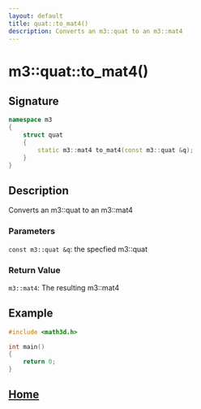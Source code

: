 ```yaml
---
layout: default
title: quat::to_mat4()
description: Converts an m3::quat to an m3::mat4
---
```


# m3::quat::to_mat4()

## Signature

```c++
namespace m3
{
    struct quat
    {
        static m3::mat4 to_mat4(const m3::quat &q);
    }
}
```

## Description

Converts an m3::quat to an m3::mat4

### Parameters

`const m3::quat &q`: the specfied m3::quat

### Return Value

`m3::mat4`: The resulting m3::mat4

## Example

```c++
#include <math3d.h>

int main()
{
    return 0;
}
```

## [Home](https://developergy.github.io/math3d/)